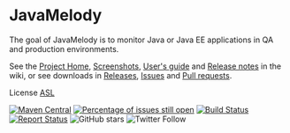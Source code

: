 ﻿JavaMelody
=========================

The goal of JavaMelody is to monitor Java or Java EE applications in QA and production environments.

See the [Project Home](../../wiki), [Screenshots](../../wiki/Screenshots#charts), [User's guide](../../wiki/UserGuide) and [Release notes](../../wiki/ReleaseNotes) in the wiki,
or see downloads in [Releases](../../releases), [Issues](../../issues) and [Pull requests](../../pulls).

License [ASL](http://www.apache.org/licenses/LICENSE-2.0)

[![Maven Central](https://maven-badges.herokuapp.com/maven-central/net.bull.javamelody/javamelody-core/badge.svg)](https://maven-badges.herokuapp.com/maven-central/net.bull.javamelody/javamelody-core)
[![Percentage of issues still open](http://isitmaintained.com/badge/open/javamelody/javamelody.svg)](http://isitmaintained.com/project/javamelody/javamelody "Percentage of issues still open")
[![Build Status](https://travis-ci.com/javamelody/javamelody.svg?branch=master)](https://travis-ci.com/javamelody/javamelody) 
[![Report Status](https://api.report.ci/status/javamelody/javamelody/badge.svg?branch=master&level=cases&build=travis-ci)](https://api.report.ci/status/javamelody/javamelody?branch=master&build=travis-ci)
![GitHub stars](https://img.shields.io/github/stars/javamelody/javamelody?style=social)
![Twitter Follow](https://img.shields.io/twitter/follow/java_melody?label=Follow&sjchhjchsjhcjshhsjkshcjscjkshkchsyle=social)
